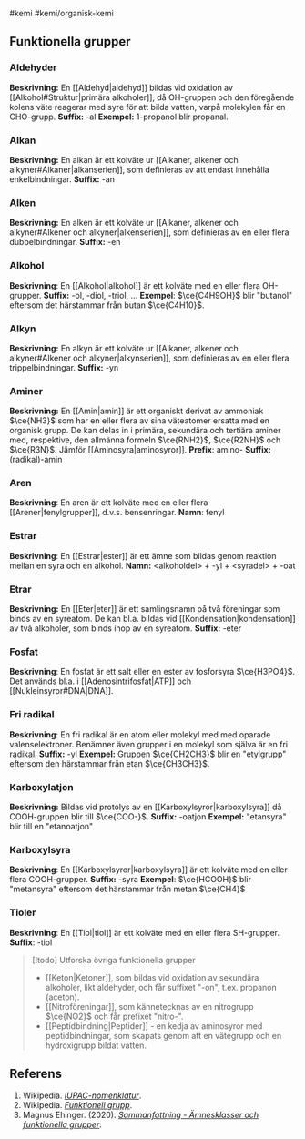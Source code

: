 #kemi #kemi/organisk-kemi

## Funktionella grupper
### Aldehyder
**Beskrivning:** En [[Aldehyd|aldehyd]] bildas vid oxidation av [[Alkohol#Struktur|primära alkoholer]], då OH-gruppen och den föregående kolens väte reagerar med syre för att bilda vatten, varpå molekylen får en CHO-grupp.
**Suffix:** -al
**Exempel:** 1-propanol blir propanal.
### Alkan
**Beskrivning:** En alkan är ett kolväte ur [[Alkaner, alkener och alkyner#Alkaner|alkanserien]], som definieras av att endast innehålla enkelbindningar.
**Suffix:** -an
### Alken
**Beskrivning:** En alken är ett kolväte ur [[Alkaner, alkener och alkyner#Alkener och alkyner|alkenserien]], som definieras av en eller flera dubbelbindningar.
**Suffix:** -en
### Alkohol
**Beskrivning**: En [[Alkohol|alkohol]] är ett kolväte med en eller flera OH-grupper.
**Suffix:** -ol, -diol, -triol, ...
**Exempel**: $\ce{C4H9OH}$ blir "butanol" eftersom det härstammar från butan $\ce{C4H10}$.
### Alkyn
**Beskrivning:** En alkyn är ett kolväte ur [[Alkaner, alkener och alkyner#Alkener och alkyner|alkynserien]], som definieras av en eller flera trippelbindningar.
**Suffix:** -yn
### Aminer
**Beskrivning:** En [[Amin|amin]] är ett organiskt derivat av ammoniak $\ce{NH3}$ som har en eller flera av sina väteatomer ersatta med en organisk grupp. De kan delas in i primära, sekundära och tertiära aminer med, respektive, den allmänna formeln $\ce{RNH2}$, $\ce{R2NH}$ och $\ce{R3N}$. Jämför [[Aminosyra|aminosyror]].
**Prefix**: amino-
**Suffix:** (radikal)-amin
### Aren
**Beskrivning**: En aren är ett kolväte med en eller flera [[Arener|fenylgrupper]], d.v.s. bensenringar.
**Namn**: fenyl
### Estrar
**Beskrivning**: En [[Estrar|ester]] är ett ämne som bildas genom reaktion mellan en syra och en alkohol.
**Namn:** \<alkoholdel\> + -yl + \<syradel\> + -oat
### Etrar
**Beskrivning:** En [[Eter|eter]] är ett samlingsnamn på två föreningar som binds av en syreatom. De kan bl.a. bildas vid [[Kondensation|kondensation]] av två alkoholer, som binds ihop av en syreatom.
**Suffix:** -eter
### Fosfat
**Beskrivning**: En fosfat är ett salt eller en ester av fosforsyra $\ce{H3PO4}$. Det används bl.a. i [[Adenosintrifosfat|ATP]] och [[Nukleinsyror#DNA|DNA]].
### Fri radikal
**Beskrivning**: En fri radikal är en atom eller molekyl med med oparade valenselektroner. Benämner även grupper i en molekyl som själva är en fri radikal.
**Suffix:** -yl
**Exempel:** Gruppen $\ce{CH2CH3}$ blir en "etylgrupp" eftersom den härstammar från etan $\ce{CH3CH3}$.
### Karboxylatjon
**Beskrivning:** Bildas vid protolys av en [[Karboxylsyror|karboxylsyra]] då COOH-gruppen blir till $\ce{COO-}$.
**Suffix:** -oatjon
**Exempel:** "etansyra" blir till en "etanoatjon"
### Karboxylsyra
**Beskrivning**: En [[Karboxylsyror|karboxylsyra]] är ett kolväte med en eller flera COOH-grupper.
**Suffix:** -syra
**Exempel**: $\ce{HCOOH}$ blir "metansyra" eftersom det härstammar från metan $\ce{CH4}$
### Tioler
**Beskrivning**: En [[Tiol|tiol]] är ett kolväte med en eller flera SH-grupper.
**Suffix**: -tiol

> [!todo] Utforska övriga funktionella grupper
> - [[Keton|Ketoner]], som bildas vid oxidation av sekundära alkoholer, likt aldehyder, och får suffixet "-on", t.ex. propanon (aceton).
> - [[Nitroföreningar]], som kännetecknas av en nitrogrupp $\ce{NO2}$ och får prefixet "nitro-".
> - [[Peptidbindning|Peptider]] - en kedja av aminosyror med peptidbindningar, som skapats genom att en vätegrupp och en hydroxigrupp bildat vatten.
## Referens
1. Wikipedia. *[IUPAC-nomenklatur](https://sv.wikipedia.org/wiki/IUPAC-nomenklatur)*.
2. Wikipedia. *[Funktionell grupp](https://sv.wikipedia.org/wiki/Funktionell_grupp)*.
3. Magnus Ehinger. (2020). *[Sammanfattning - Ämnesklasser och funktionella grupper](https://youtu.be/BD1D89zmmmo)*.

